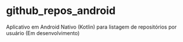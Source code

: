 # github_repos_android

Aplicativo em Android Nativo (Kotlin) para listagem de repositórios por usuário (Em desenvolvimento)
